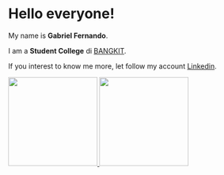 # Hello everyone! 

My name is **Gabriel Fernando**.

I am a **Student College** di [BANGKIT](https://www.bangkit.com/).

If you interest to know me more, let follow my account [Linkedin](https://www.linkedin.com/in/).

<p align="left">
<a href="https://github.com/dthief55">
  <img height="180em" src="https://github-readme-stats-eight-theta.vercel.app/api?username=dthief55&show_icons=true&theme=algolia&include_all_commits=true&count_private=true"/>
  <img height="180em" src="https://github-readme-stats-eight-theta.vercel.app/api/top-langs/?username=dthief55&layout=compact&langs_count=8&theme=algolia"/>
</a>
</p>
